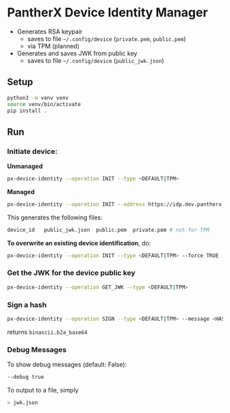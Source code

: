 # PantherX Device Identity Manager

- Generates RSA keypair
   - saves to file `~/.config/device` (`private.pem`, `public.pem`)
   - via TPM (planned)
- Generates and saves JWK from public key
   - saves to file `~/.config/device` (`public_jwk.json`)

## Setup

```bash
python3 -m venv venv
source venv/bin/activate
pip install .
```

## Run

### Initiate device:

**Unmanaged**

```bash
px-device-identity --operation INIT --type <DEFAULT|TPM>
```

**Managed**

```bash
px-device-identity --operation INIT --address https://idp.dev.pantherx.dev --type <DEFAULT|TPM>
```

This generates the following files:

```bash
device_id   public_jwk.json  public.pem  private.pem # not for TPM
```

**To overwrite an existing device identification**, do:

```bash
px-device-identity --operation INIT --type <DEFAULT|TPM> --force TRUE
```

### Get the JWK for the device public key

```bash
px-device-identity --operation GET_JWK --type <DEFAULT|TPM>
```

### Sign a hash

```bash
px-device-identity --operation SIGN --type <DEFAULT|TPM> --message <HASH>
```

returns `binascii.b2a_base64`

### Debug Messages

To show debug messages (default: False):

```bash
--debug true
```

To output to a file, simply

```bash
> jwk.json
```